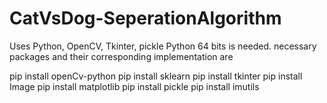 # CatVsDog-SeperationAlgorithm
Uses Python, OpenCV, Tkinter, pickle
Python 64 bits is needed.
necessary packages and their corresponding implementation are

pip install openCv-python
pip install sklearn
pip install tkinter
pip install Image
pip install matplotlib
pip install pickle
pip install imutils

